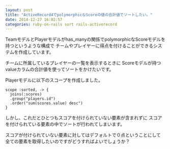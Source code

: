 ```yaml
---
layout: post
title: "ActiveRecord4でpolymorphicなScoreの値の合計値でソートしたい。"
date: 2014-12-27 16:02:57
categories: ruby-on-rails sort rails-activerecord
---
```

<p>TeamモデルとPlayerモデルがhas_manyの関係でpolymorphicなScoreモデルを持つというような構成で 
チームやプレイヤーに得点を付けることができるシステムを作成しています。 </p>

<p>チームに所属しているプレイヤーの一覧を表示するときに 
Scoreモデルが持つvalueカラムの合計値を使ってソートをかけたいです。 </p>

<p>Playerモデルに以下のスコープを作成しました。 </p>

<pre><code>scope :sorted, -&gt; {
  joins(:scores)
  .group("players.id")
  .order("sum(scores.value) desc")
}
</code></pre>

<p>しかし、これだとひとつもスコアを付けられていない要素が含まれずに 
スコアを付けられている要素の中でソートが行われてしまいます。 </p>

<p>スコアが付けられていない要素に対してはデフォルトで０点ということにして 
全ての要素を取得したいのですがどうすればよいでしょうか？ </p>
